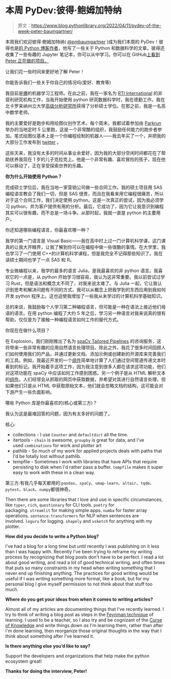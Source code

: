 # 本周 PyDev:彼得·鲍姆加特纳

> 原文：<https://www.blog.pythonlibrary.org/2022/04/11/pydev-of-the-week-peter-baumgartner/>

本周我们欢迎彼得·鲍姆加特纳( [@pmbaumgartner](https://twitter.com/pmbaumgartner) )成为我们本周的 PyDev！彼得也是[的 Python 博客作者](https://www.peterbaumgartner.com/blog/)，他写了一些关于 Python 和数据科学的文章。彼得还收集了一些有趣的 Jupyter 笔记本，你可以从中学习。你可以在 GitHub[上看到 Peter 正在做的项目。](https://github.com/pmbaumgartner/)

让我们花一些时间来更好地了解 Peter！

你能告诉我们一些关于你自己的情况吗(爱好、教育等)

我目前是[爆](https://explosion.ai/)的机器学习工程师。在此之前，我在一家名为 [RTI International](https://www.rti.org/) 的非营利研究机构工作，当我开始使用 python 研究数据科学时，我在德勤工作。我在北卡罗来纳州立大学[高级分析研究所](https://analytics.ncsu.edu/)获得了分析硕士学位。在那之前，我是一名高中数学老师。

我的主要爱好是跑步和用绘图仪创作艺术。每个周末，我都试着参加由 [Parkrun](https://www.parkrun.us/) 举办的当地定时 5 公里跑，这是一个非常酷的组织，我鼓励任何能力的跑步者参加。笔式绘图仪基本上是一个你编程绘制的机器人——我去年买了一个，并把我的大部分工作发布到 [twitter](https://twitter.com/search?q=from%3A%40pmbaumgartner%20%23plottertwitter&src=typed_query&f=live) 。

这些天来，我没有太多的时间从事业余爱好，因为我的大部分空闲时间都花在了帮助抚养我现在 1 岁的儿子克拉克上。他是一个非常有趣、喜欢冒险的孩子，现在他可以移动了，正在享受探索世界的乐趣。

**你为什么开始使用 Python？**

完成硕士学位后，我在当地一家营销公司做一些合同工作。我的硕士项目用 SAS 编程语言教会了我们一切，但是 SAS 很贵，而且在我看来用它编程很痛苦，所以对于这个合同工作，我们决定使用 python。这是一次真正的尝试，因为我必须学习 python，并为客户提供有用的分析。最后，它成功了，因为它让我意识到编程其实可以很有趣，而不总是一场斗争。从那时起，我就一直是 python 的主要用户。

你还知道哪些编程语言，你最喜欢哪一种？

我学的第一门语言是 Visual Basic——我在高中时上过一门计算机科学课，这门课真的让我大开眼界，让我了解到你可以在编程中做一些很酷的事情。在大学里，我也学习了一门使用 C++的计算机科学课程，但是我完全不记得那些知识了。我在读硕士期间也学了一点 SAS 和 R。

专业做编程以来，我学的最多的语言 Julia，是我最喜欢的非 python 语言。我喜欢它的一点是，从 python 开始学习很容易，我认为这非常重要。我以前尝试过学习 Rust，但是语法和概念太不同了，对我来说太难了。与 Julia 一起，它让我认识到思考和解决问题有不同的方式，我可以从概念上把我学到的东西应用到我如何开发 python 程序上。这也迫使我增加了一些我从未学过的计算机科学基础知识。

总的来说，我鼓励每个人学习第二种编程语言，但可能是一种在语法上接近他们母语的语言。在用 python 编程了大约 5 年之后，学习另一种语言对我来说真的很有帮助，仅仅是为了接触一种编程语言如何工作的替代方式。

你现在在做什么项目？

在 Explosion，我们刚刚推出了名为 [spaCy Tailored Pipelines](https://explosion.ai/spacy-tailored-pipelines) 的咨询服务，这将带来一些非常有趣的应用自然语言处理项目。除此之外，我花了很多时间回顾人们如何使用我们的产品，并通过更新文档、添加示例或创建新的开源库来完善我们的工具。例如，我最近开发的一个[组件](https://github.com/pmbaumgartner/corpus_statistics)简单地计算了人们通过空间管道传递文本时看到的标记。我开始着手这项工作，因为我注意到很多人都在请求这项功能，他们对这项功能在 spaCy 中应该如何工作感到困惑。另一个例子是从 HTML 解析文本的[组件](https://github.com/pmbaumgartner/spacy-html-tokenizer)。人们经常会从抓取的网页中获取数据，并希望对其进行自然语言处理，但如果他们只是从 HTML 中获取原始文本，他们就会忽略文档的结构，这可能会对下游产生一些负面影响。

哪些 Python 库是你最喜欢的(核心或第三方)？

我认为这是最难回答的问题，因为有太多好的问题了。

核心:

*   collections - I use `Counter` and `defaultdict` all the time.
*   itertools - `chain` is awesome, `groupby` is great for data, and I've used `combinations` for work and plotter art
*   pathlib - So much of my work for applied projects deals with paths that I'd be totally lost without pathlib.
*   tempfile - Sometimes I work with libraries that have APIs that require persisting to disk when I'd rather pass a buffer. `tempfile` makes it super easy to work with these in a clean way.

第三方:有我几乎每天都用的:`pandas`、`spaCy`、`umap-learn`、`altair`、`tqdm`、`pytest`、`black`、`numpy`都很神奇。

Then there are some libraries that I love and use in specific circumstances, like `typer`, `rich`, `questionary` for CLI tools. `poetry` for packaging. `streamlit` for making simple apps. `numba` for faster array operations. `sentence-transformers` for NLP when sentences are involved. `loguru` for logging. `shapely` and `vsketch` for anything with my plotter.

**How did you decide to write a Python blog?**

I've had a blog for a long time but until recently I was publishing on it less than I was happy with. Recently I've been trying to reframe my writing process by recognizing that blog posts don't have to be perfect. I read a lot about good writing, and read a lot of good technical writing, and often times that puts so many constraints in my head when writing something that I never end up finishing anything. The practices for good writing would be useful if I was writing something more formal, like a book, but for my personal blog I give myself permission to not think about that stuff too much.

**Where do you get your ideas from when it comes to writing articles?**

Almost all of my articles are documenting things that I've recently learned. I try to think of writing a blog post as steps in the [Feynman technique](https://fs.blog/feynman-technique/) of learning. I used to be a teacher, so I also try and be cognizant of the [Curse of Knowledge](https://digitallearning.arizona.edu/news/curse-knowledge) and write things down *as* I'm learning them, rather than after I'm done learning, then reorganize those original thoughts in the way that I think about something after I've learned it.

**Is there anything else you’d like to say?**

Support the developers and organizations that help make the python ecosystem great!

 **Thanks for doing the interview, Peter!**